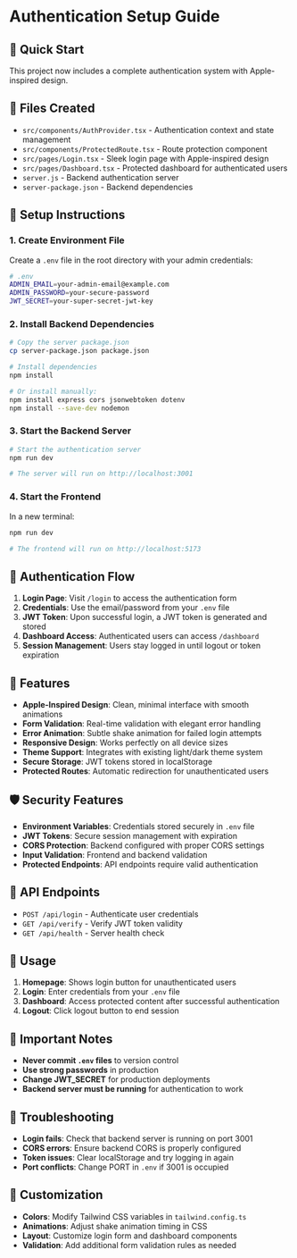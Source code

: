 # Authentication Setup Guide

## 🚀 Quick Start

This project now includes a complete authentication system with Apple-inspired design.

## 📁 Files Created

- `src/components/AuthProvider.tsx` - Authentication context and state management
- `src/components/ProtectedRoute.tsx` - Route protection component
- `src/pages/Login.tsx` - Sleek login page with Apple-inspired design
- `src/pages/Dashboard.tsx` - Protected dashboard for authenticated users
- `server.js` - Backend authentication server
- `server-package.json` - Backend dependencies

## 🔧 Setup Instructions

### 1. Create Environment File

Create a `.env` file in the root directory with your admin credentials:

```bash
# .env
ADMIN_EMAIL=your-admin-email@example.com
ADMIN_PASSWORD=your-secure-password
JWT_SECRET=your-super-secret-jwt-key
```

### 2. Install Backend Dependencies

```bash
# Copy the server package.json
cp server-package.json package.json

# Install dependencies
npm install

# Or install manually:
npm install express cors jsonwebtoken dotenv
npm install --save-dev nodemon
```

### 3. Start the Backend Server

```bash
# Start the authentication server
npm run dev

# The server will run on http://localhost:3001
```

### 4. Start the Frontend

In a new terminal:

```bash
npm run dev

# The frontend will run on http://localhost:5173
```

## 🔐 Authentication Flow

1. **Login Page**: Visit `/login` to access the authentication form
2. **Credentials**: Use the email/password from your `.env` file
3. **JWT Token**: Upon successful login, a JWT token is generated and stored
4. **Dashboard Access**: Authenticated users can access `/dashboard`
5. **Session Management**: Users stay logged in until logout or token expiration

## 🎨 Features

- **Apple-Inspired Design**: Clean, minimal interface with smooth animations
- **Form Validation**: Real-time validation with elegant error handling
- **Error Animation**: Subtle shake animation for failed login attempts
- **Responsive Design**: Works perfectly on all device sizes
- **Theme Support**: Integrates with existing light/dark theme system
- **Secure Storage**: JWT tokens stored in localStorage
- **Protected Routes**: Automatic redirection for unauthenticated users

## 🛡️ Security Features

- **Environment Variables**: Credentials stored securely in `.env` file
- **JWT Tokens**: Secure session management with expiration
- **CORS Protection**: Backend configured with proper CORS settings
- **Input Validation**: Frontend and backend validation
- **Protected Endpoints**: API endpoints require valid authentication

## 🔄 API Endpoints

- `POST /api/login` - Authenticate user credentials
- `GET /api/verify` - Verify JWT token validity
- `GET /api/health` - Server health check

## 🎯 Usage

1. **Homepage**: Shows login button for unauthenticated users
2. **Login**: Enter credentials from your `.env` file
3. **Dashboard**: Access protected content after successful authentication
4. **Logout**: Click logout button to end session

## 🚨 Important Notes

- **Never commit `.env` files** to version control
- **Use strong passwords** in production
- **Change JWT_SECRET** for production deployments
- **Backend server must be running** for authentication to work

## 🐛 Troubleshooting

- **Login fails**: Check that backend server is running on port 3001
- **CORS errors**: Ensure backend CORS is properly configured
- **Token issues**: Clear localStorage and try logging in again
- **Port conflicts**: Change PORT in `.env` if 3001 is occupied

## 🌟 Customization

- **Colors**: Modify Tailwind CSS variables in `tailwind.config.ts`
- **Animations**: Adjust shake animation timing in CSS
- **Layout**: Customize login form and dashboard components
- **Validation**: Add additional form validation rules as needed
